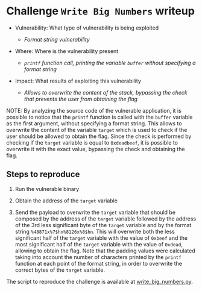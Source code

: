 # Challenge `Write Big Numbers` writeup

- Vulnerability: What type of vulnerability is being exploited
  - _Format string vulnerability_

- Where: Where is the vulnerability present
  - _`printf` function call, printing the variable `buffer` without specifying a format string_

- Impact: What results of exploiting this vulnerability
  - _Allows to overwrite the content of the stack, bypassing the check that prevents the user from obtaining the flag_

NOTE: By analyzing the source code of the vulnerable application, it is possible to notice that the `printf` function is called with the `buffer` variable as the first argument, without specifying a format string. This allows to overwrite the content of the variable `target` which is used to check if the user should be allowed to obtain the flag. Since the check is performed by checking if the `target` variable is equal to `0xdeadbeef`, it is possible to overwrite it with the exact value, bypassing the check and obtaining the flag.

## Steps to reproduce

1. Run the vulnerable binary

2. Obtain the address of the `target` variable

3. Send the payload to overwrite the `target` variable that should be composed by the address of the `target` variable followed by the address of the 3rd less significant byte of the `target` variable and by the format string `%48871x%7$hn%8126x%8$hn`. This will overwrite both the less significant half of the `target` variable with the value of `0xbeef` and the most significant half of the `target` variable with the value of `0xdead`, allowing to obtain the flag. Note that the padding values were calculated taking into account the number of characters printed by the `printf` function at each point of the format string, in order to overwrite the correct bytes of the `target` variable.

The script to reproduce the challenge is available at [write_big_numbers.py](write_big_numbers.py).